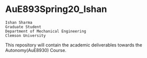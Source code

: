 # AuE893Spring20_Ishan
	Ishan Sharma	
	Graduate Student
	Department of Mechanical Engineering
	Clemson University

This repository will contain the academic deliverables towards the Autonomy(AuE8930) Course. 
